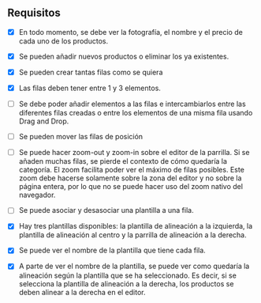 ## Requisitos

- [x] En todo momento, se debe ver la fotografía, el nombre y el precio de cada uno de los productos.

- [x] Se pueden añadir nuevos productos o eliminar los ya existentes.
 
- [x] Se pueden crear tantas filas como se quiera
- [x] Las filas deben tener entre 1 y 3 elementos.
- [ ] Se debe poder añadir elementos a las filas e intercambiarlos entre las diferentes filas creadas o entre los elementos de una misma fila usando Drag and Drop.
- [ ] Se pueden mover las filas de posición
- [ ] Se puede hacer zoom-out y zoom-in sobre el editor de la parrilla. Si se añaden muchas filas, se pierde el contexto de cómo quedaría la categoría. El zoom facilita poder ver el
máximo de filas posibles. Este zoom debe hacerse solamente sobre la zona del editor y no sobre la página entera, por lo que no se puede hacer uso del zoom nativo del navegador.

- [ ] Se puede asociar y desasociar una plantilla a una fila.
- [x] Hay tres plantillas disponibles: la plantilla de alineación a la izquierda, la plantilla de
alineación al centro y la parrilla de alineación a la derecha.
- [x] Se puede ver el nombre de la plantilla que tiene cada fila.

- [x] A parte de ver el nombre de la plantilla, se puede ver como quedaría la alineación según la plantilla que se ha seleccionado. Es decir, si se selecciona la plantilla de
alineación a la derecha, los productos se deben alinear a la derecha en el editor.